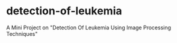 # detection-of-leukemia
 A Mini Project on "Detection Of Leukemia Using Image Processing Techniques"
